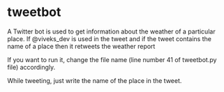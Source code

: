 # tweetbot
A Twitter bot is used to get information about the weather of a particular place. If @viveks_dev is used in the tweet and if the tweet contains the name of a place then it retweets the weather report

If you want to run it, change the file name (line number 41 of tweetbot.py file) accordingly.

While tweeting, just write the name of the place in the tweet.
